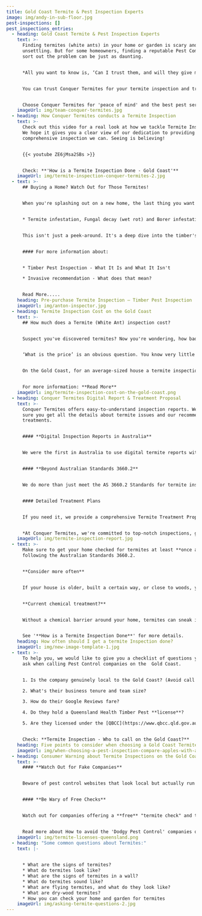 ```yaml
---
title: Gold Coast Termite & Pest Inspection Experts
image: img/andy-in-sub-floor.jpg
pest-inspections: []
pest_inspections_entries:
  - heading: Gold Coast Termite & Pest Inspection Experts
    text: >-
      Finding termites (white ants) in your home or garden is scary and
      unsettling. But for some homeowners, finding a reputable Pest Company to
      sort out the problem can be just as daunting.


      *All you want to know is, ‘Can I trust them, and will they give me the right advice’?*


      You can trust Conquer Termites for your termite inspection and treatment needs. Our team of fully licensed technicians are experts in the field, with exceptional skills and extensive experience to deliver reliable termite detection and effective treatment solutions. 


      Choose Conquer Termites for 'peace of mind' and the best pest service on the Gold Coast!
    imageUrl: img/team-conquer-termites.jpg
  - heading: How Conquer Termites conducts a Termite Inspection
    text: >-
      Check out this video for a real look at how we tackle Termite Inspections.
      We hope it gives you a clear view of our dedication to providing the most
      comprehensive inspection we can. Seeing is believing!


      {{< youtube ZE6jMsa2SBs >}}


      Check: **'How is a Termite Inspection Done - Gold Coast'**
    imageUrl: img/termite-inspection-conquer-termites-2.jpg
  - text: >-
      ## Buying a Home? Watch Out for Those Termites!


      When you're splashing out on a new home, the last thing you want is a dud or a termite party house. That's why getting an Expert to do a **Timber Pest Inspection** is key. These aren't your average quick checks; they follow the Aussie Standard 4349.3.2010 and look at:


      * Termite infestation, Fungal decay (wet rot) and Borer infestation.


      This isn't just a peek-around. It's a deep dive into the timber's health in your potential home, pointing out any creepy crawlies or issues that could mess with the building's strength.


      #### For more information about:


      * Timber Pest Inspection - What It Is and What It Isn't

      * Invasive recommendation - What does that mean?


      Read More.....
    heading: Pre-purchase Termite Inspection – Timber Pest Inspection
    imageUrl: img/anton-inspector.jpg
  - heading: Termite Inspection Cost on the Gold Coast
    text: >-
      ## How much does a Termite (White Ant) inspection cost?


      Suspect you've discovered termites? Now you're wondering, how bad is the damage and how deep will I need to dig into my pockets? 


      ‘What is the price’ is an obvious question. You know very little about termites and probably have never engaged a pest control company specialising in treating termites.


      On the Gold Coast, for an average-sized house a termite inspection costs between **$280 and $330.**


      For more information: **Read More**
    imageUrl: img/termite-inspection-cost-on-the-gold-coast.png
  - heading: Conquer Termites Digital Report & Treatment Proposal
    text: >-
      Conquer Termites offers easy-to-understand inspection reports. We make
      sure you get all the details about termite issues and our recommended
      treatments.


      #### **Digital Inspection Reports in Australia**


      We were the first in Australia to use digital termite reports with photos, making our observations clearer and more detailed. Conquer will always look to the future to enhance better communication. 


      #### **Beyond Australian Standards 3660.2**


      We do more than just meet the AS 3660.2 Standards for termite inspections. Our detailed 22-page digital reports with photos give you a complete view of your property and garden inspections, going beyond the basics.


      #### Detailed Treatment Plans


      If you need it, we provide a comprehensive Termite Treatment Proposal alongside our report. It lays out a clear, priced plan for termite treatment, so you know exactly what to expect.


      *At Conquer Termites, we're committed to top-notch inspections, giving you both results and reassurance.*
    imageUrl: img/termite-inspection-report.jpg
  - text: >-
      Make sure to get your home checked for termites at least **once a year**,
      following the Australian Standards 3660.2.


      **Consider more often**


      If your house is older, built a certain way, or close to woods, you might need more frequent inspections.


      **Current chemical treatment?**


      Without a chemical barrier around your home, termites can sneak in easily. Regular inspections are key for early detection and prevention, just like regular dental check-ups, especially if you don't have any termite treatment.


      See '**How is a Termite Inspection Done**' for more details.
    heading: How often should I get a termite Inspection done?
    imageUrl: img/new-image-template-1.jpg
  - text: >-
      To help you, we would like to give you a checklist of questions you should
      ask when calling Pest Control companies on the  Gold Coast. 


      1. Is the company genuinely local to the Gold Coast? (Avoid call centres from Sydney or Melbourne).

      2. What's their business tenure and team size?

      3. How do their Google Reviews fare?

      4. Do they hold a Queensland Health Timber Pest **license**?

      5. Are they licensed under the [QBCC](https://www.qbcc.qld.gov.au/node/2526) (Queensland Building Construction Commission)?


      Check: **Termite Inspection - Who to call on the Gold Coast?**
    heading: Five points to consider when choosing a Gold Coast Termite Company
    imageUrl: img/when-choosing-a-pest-inspection-compare-apples-with-apples.png
  - heading: Consumer Warning about Termite Inspections on the Gold Coast
    text: >-
      #### **Watch Out for Fake Companies**


      Beware of pest control websites that look local but actually run their call center from another city and lack the right Queensland licenses. Remember, every legit company in Queensland needs a QBCC license to operate. No license? That means no insurance and they shouldn't be offering termite inspections or treatments.


      #### **Be Wary of Free Checks**


      Watch out for companies offering a **free** "termite check" and then pushing some expensive and sketchy baiting system. These guys usually aren't licensed or qualified, and you might even be asked to sign a waiver acknowledging it's just a check, not a proper inspection to Australian Standards.


      Read more about How to avoid the 'Dodgy Pest Control' companies on the Gold Coast
    imageUrl: img/termite-licenses-queensland.png
  - heading: "Some common questions about Termites:"
    text: |-
      

      * What are the signs of termites?
      * What do termites look like?
      * What are the signs of termites in a wall?
      * What do termites sound like?
      * What are flying termites, and what do they look like?
      * What are dry-wood termites?
      * How you can check your home and garden for termites
    imageUrl: img/asking-termite-questions-2.jpg
---
```

